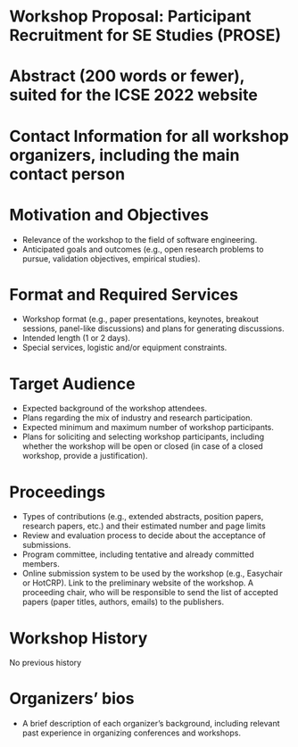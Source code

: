 # Workshop Proposal: Participant Recruitment for SE Studies (PROSE)


# Abstract (200 words or fewer), suited for the ICSE 2022 website
# Contact Information for all workshop organizers, including the main contact person
# Motivation and Objectives
- Relevance of the workshop to the field of software engineering.
- Anticipated goals and outcomes (e.g., open research problems to pursue, validation objectives, empirical studies).
# Format and Required Services
- Workshop format (e.g., paper presentations, keynotes, breakout sessions, panel-like discussions) and plans for generating discussions.
- Intended length (1 or 2 days).
- Special services, logistic and/or equipment constraints.
# Target Audience
- Expected background of the workshop attendees.
- Plans regarding the mix of industry and research participation.
- Expected minimum and maximum number of workshop participants.
- Plans for soliciting and selecting workshop participants, including whether the workshop will be open or closed (in case of a closed workshop, provide a justification).
# Proceedings
- Types of contributions (e.g., extended abstracts, position papers, research papers, etc.) and their estimated number and page limits
- Review and evaluation process to decide about the acceptance of submissions.
- Program committee, including tentative and already committed members.
- Online submission system to be used by the workshop (e.g., Easychair or HotCRP).
Link to the preliminary website of the workshop.
A proceeding chair, who will be responsible to send the list of accepted papers (paper titles, authors, emails) to the publishers.
# Workshop History
No previous history

# Organizers’ bios
- A brief description of each organizer’s background, including relevant past experience in organizing conferences and workshops.


